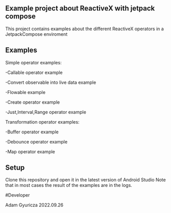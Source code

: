 
## Example project about ReactiveX with jetpack compose 
 
This project contains examples about the different ReactiveX operators in a JetpackCompose enviroment

## Examples
Simple operator examples:

-Callable operator example

-Convert observable into live data example

-Flowable example

-Create operator example

-Just,Interval,Range operator example


Transformation operator examples:

-Buffer operator example

-Debounce operator example

-Map operator example


## Setup

Clone this repository and open it in the latest version of Android Studio
Note that in most cases the result of the examples are in the logs.

#Developer

Adam Gyuricza 
2022.09.26

